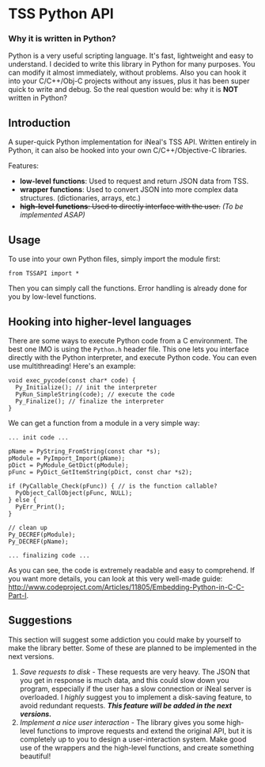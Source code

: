 TSS Python API
==============

### Why it is written in Python?
Python is a very useful scripting language. It's fast, lightweight and easy to understand. I decided to write this library in Python for many purposes. You can modify it almost immediately, without problems. Also you can hook it into your C/C++/Obj-C projects without any issues, plus it has been super quick to write and debug. 
So the real question would be: why it is **NOT** written in Python? 

Introduction
------------

A super-quick Python implementation for iNeal's TSS API. Written entirely in Python, it can also be hooked into your own C/C++/Objective-C libraries.

Features:

- **low-level functions**: Used to request and return JSON data from TSS.
- **wrapper functions**: Used to convert JSON into more complex data structures. (dictionaries, arrays, etc.)
- ~~**high-level functions**: Used to directly interface with the user.~~ *(To be implemented ASAP)*

Usage
-----

To use into your own Python files, simply import the module first:

  `from TSSAPI import *`

Then you can simply call the functions. Error handling is already done for you by low-level functions.

Hooking into higher-level languages
-----------------------------------

There are some ways to execute Python code from a C environment. The best one IMO is using the `Python.h` header file. This one lets you interface directly with the Python interpreter, and execute Python code. You can even use multithreading! Here's an example:

```
void exec_pycode(const char* code) {
  Py_Initialize(); // init the interpreter
  PyRun_SimpleString(code); // execute the code
  Py_Finalize(); // finalize the interpreter
}
```

We can get a function from a module in a very simple way:

```
... init code ...

pName = PyString_FromString(const char *s);
pModule = PyImport_Import(pName);
pDict = PyModule_GetDict(pModule);
pFunc = PyDict_GetItemString(pDict, const char *s2);

if (PyCallable_Check(pFunc)) { // is the function callable?
  PyObject_CallObject(pFunc, NULL);
} else {
  PyErr_Print();
}

// clean up
Py_DECREF(pModule);
Py_DECREF(pName);

... finalizing code ...
```

As you can see, the code is extremely readable and easy to comprehend. If you want more details, you can look at this very well-made guide: http://www.codeproject.com/Articles/11805/Embedding-Python-in-C-C-Part-I.

Suggestions
-----------

This section will suggest some addiction you could make by yourself to make the library better. Some of these are planned to be implemented in the next versions.

1. _Save requests to disk_ - These requests are very heavy. The JSON that you get in response is much data, and this could slow down you program, especially if the user has a slow connection or iNeal server is overloaded. I *highly* suggest you to implement a disk-saving feature, to avoid redundant requests. _**This feature will be added in the next versions.**_
2. _Implement a nice user interaction_ - The library gives you some high-level functions to improve requests and extend the original API, but it is completely up to you to design a user-interaction system. Make good use of the wrappers and the high-level functions, and create something beautiful!

